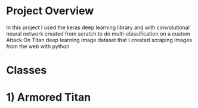 # Project Overview
In this project I used the keras deep learning library and with convolutional neural network created from scratch to do multi-classification on a custom Attack On Titan deep learning image dataset that I created scraping images from the web with python

# Classes

# 1) Armored Titan
![]()
